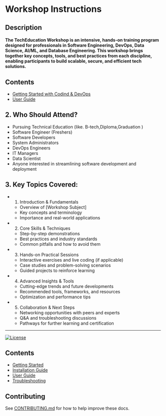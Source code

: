 # Workshop Instructions

## Description 

#### The TechEducation Workshop is an intensive, hands-on training program designed for professionals in Software Engineering, DevOps, Data Science, AI/ML, and Database Engineering. This workshop brings together key concepts, tools, and best practices from each discipline, enabling participants to build scalable, secure, and efficient tech solutions.

## Contents

- [Getting Started with Codind & DevOps ](coding_and_devops/getting-started.md)
- [User Guide](usage.md)

## 2. **Who Should Attend?**
- Pursuing Technical Education (like. B-tech,Diploma,Graduation )
- Software Engineer (Freshers)
- Software Developers
- System Administrators
- DevOps Engineers
- IT Managers
- Data Scientist
- Anyone interested in streamlining software development and deployment

## 3. **Key Topics Covered:**
- 1. Introduction & Fundamentals
    - Overview of [Workshop Subject]
    - Key concepts and terminology
    - Importance and real-world applications

- 2. Core Skills & Techniques
    - Step-by-step demonstrations
    - Best practices and industry standards
    - Common pitfalls and how to avoid them

- 3. Hands-on Practical Sessions
    - Interactive exercises and live coding (if applicable)
    - Case studies and problem-solving scenarios
    - Guided projects to reinforce learning

- 4. Advanced Insights & Tools
    - Cutting-edge trends and future developments
    - Recommended tools, frameworks, and resources
    - Optimization and performance tips

- 5. Collaboration & Next Steps
    - Networking opportunities with peers and experts
    - Q&A and troubleshooting discussions
    - Pathways for further learning and certification
---

[![License](https://img.shields.io/badge/license-MIT-blue.svg)](LICENSE)


## Contents

- [Getting Started](docs/getting-started.md)
- [Installation Guide](docs/installation.md)
- [User Guide](docs/usage.md)
- [Troubleshooting](docs/troubleshooting.md)

## Contributing

See [CONTRIBUTING.md](CONTRIBUTING.md) for how to help improve these docs.

